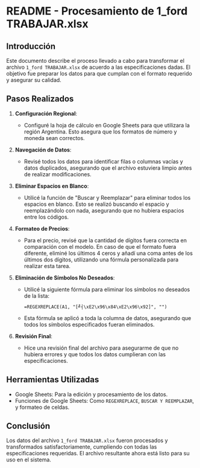 # README - Procesamiento de 1_ford TRABAJAR.xlsx

## Introducción

Este documento describe el proceso llevado a cabo para transformar el archivo `1_ford TRABAJAR.xlsx` de acuerdo a las especificaciones dadas. El objetivo fue preparar los datos para que cumplan con el formato requerido y asegurar su calidad.

## Pasos Realizados

1. **Configuración Regional**:
   - Configuré la hoja de cálculo en Google Sheets para que utilizara la región Argentina. Esto asegura que los formatos de número y moneda sean correctos.

2. **Navegación de Datos**:
   - Revisé todos los datos para identificar filas o columnas vacías y datos duplicados, asegurando que el archivo estuviera limpio antes de realizar modificaciones.

3. **Eliminar Espacios en Blanco**:
   - Utilicé la función de "Buscar y Reemplazar" para eliminar todos los espacios en blanco. Esto se realizó buscando el espacio y reemplazándolo con nada, asegurando que no hubiera espacios entre los códigos.

4. **Formateo de Precios**:
   - Para el precio, revisé que la cantidad de dígitos fuera correcta en comparación con el modelo. En caso de que el formato fuera diferente, eliminé los últimos 4 ceros y añadí una coma antes de los últimos dos dígitos, utilizando una fórmula personalizada para realizar esta tarea.

5. **Eliminación de Símbolos No Deseados**:
   - Utilicé la siguiente fórmula para eliminar los símbolos no deseados de la lista:
     ```plaintext
     =REGEXREPLACE(A1, "[╝┤\xE2\x96\x84\xE2\x96\x92]", "")
     ```
   - Esta fórmula se aplicó a toda la columna de datos, asegurando que todos los símbolos especificados fueran eliminados.

6. **Revisión Final**:
   - Hice una revisión final del archivo para asegurarme de que no hubiera errores y que todos los datos cumplieran con las especificaciones.

## Herramientas Utilizadas

- Google Sheets: Para la edición y procesamiento de los datos.
- Funciones de Google Sheets: Como `REGEXREPLACE`, `BUSCAR Y REEMPLAZAR`, y formateo de celdas.

## Conclusión

Los datos del archivo `1_ford TRABAJAR.xlsx` fueron procesados y transformados satisfactoriamente, cumpliendo con todas las especificaciones requeridas. El archivo resultante ahora está listo para su uso en el sistema.

